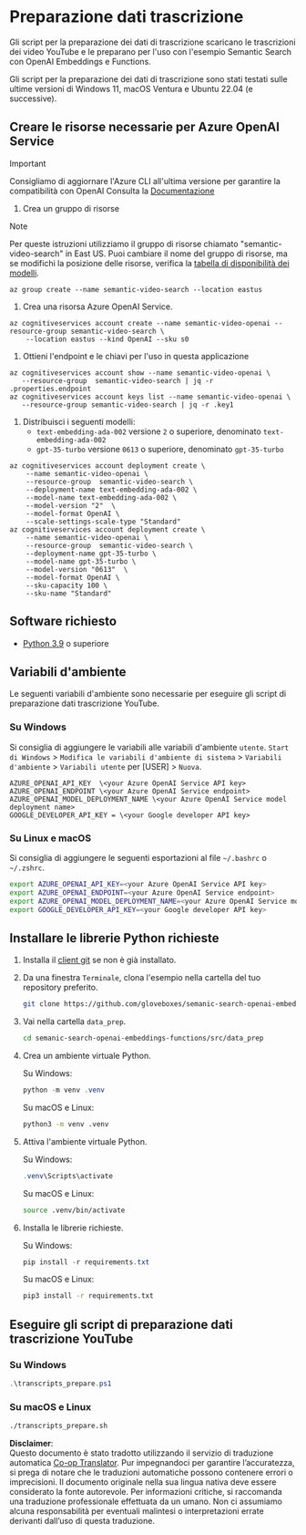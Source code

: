 <!--
CO_OP_TRANSLATOR_METADATA:
{
  "original_hash": "0d69f2d5814a698d3de5d0235940b5ae",
  "translation_date": "2025-07-09T13:09:32+00:00",
  "source_file": "08-building-search-applications/scripts/README.md",
  "language_code": "it"
}
-->
# Preparazione dati trascrizione

Gli script per la preparazione dei dati di trascrizione scaricano le trascrizioni dei video YouTube e le preparano per l'uso con l'esempio Semantic Search con OpenAI Embeddings e Functions.

Gli script per la preparazione dei dati di trascrizione sono stati testati sulle ultime versioni di Windows 11, macOS Ventura e Ubuntu 22.04 (e successive).

## Creare le risorse necessarie per Azure OpenAI Service

> [!IMPORTANT]
> Consigliamo di aggiornare l'Azure CLI all'ultima versione per garantire la compatibilità con OpenAI
> Consulta la [Documentazione](https://learn.microsoft.com/cli/azure/update-azure-cli?WT.mc_id=academic-105485-koreyst)

1. Crea un gruppo di risorse

> [!NOTE]
> Per queste istruzioni utilizziamo il gruppo di risorse chiamato "semantic-video-search" in East US.
> Puoi cambiare il nome del gruppo di risorse, ma se modifichi la posizione delle risorse,
> verifica la [tabella di disponibilità dei modelli](https://aka.ms/oai/models?WT.mc_id=academic-105485-koreyst).

```console
az group create --name semantic-video-search --location eastus
```

1. Crea una risorsa Azure OpenAI Service.

```console
az cognitiveservices account create --name semantic-video-openai --resource-group semantic-video-search \
    --location eastus --kind OpenAI --sku s0
```

1. Ottieni l'endpoint e le chiavi per l'uso in questa applicazione

```console
az cognitiveservices account show --name semantic-video-openai \
   --resource-group  semantic-video-search | jq -r .properties.endpoint
az cognitiveservices account keys list --name semantic-video-openai \
   --resource-group semantic-video-search | jq -r .key1
```

1. Distribuisci i seguenti modelli:
   - `text-embedding-ada-002` versione `2` o superiore, denominato `text-embedding-ada-002`
   - `gpt-35-turbo` versione `0613` o superiore, denominato `gpt-35-turbo`

```console
az cognitiveservices account deployment create \
    --name semantic-video-openai \
    --resource-group  semantic-video-search \
    --deployment-name text-embedding-ada-002 \
    --model-name text-embedding-ada-002 \
    --model-version "2"  \
    --model-format OpenAI \
    --scale-settings-scale-type "Standard"
az cognitiveservices account deployment create \
    --name semantic-video-openai \
    --resource-group  semantic-video-search \
    --deployment-name gpt-35-turbo \
    --model-name gpt-35-turbo \
    --model-version "0613"  \
    --model-format OpenAI \
    --sku-capacity 100 \
    --sku-name "Standard"
```

## Software richiesto

- [Python 3.9](https://www.python.org/downloads/?WT.mc_id=academic-105485-koreyst) o superiore

## Variabili d'ambiente

Le seguenti variabili d'ambiente sono necessarie per eseguire gli script di preparazione dati trascrizione YouTube.

### Su Windows

Si consiglia di aggiungere le variabili alle variabili d'ambiente `utente`.
`Start di Windows` > `Modifica le variabili d'ambiente di sistema` > `Variabili d'ambiente` > `Variabili utente` per [USER] > `Nuova`.

```text
AZURE_OPENAI_API_KEY  \<your Azure OpenAI Service API key>
AZURE_OPENAI_ENDPOINT \<your Azure OpenAI Service endpoint>
AZURE_OPENAI_MODEL_DEPLOYMENT_NAME \<your Azure OpenAI Service model deployment name>
GOOGLE_DEVELOPER_API_KEY = \<your Google developer API key>
```



### Su Linux e macOS

Si consiglia di aggiungere le seguenti esportazioni al file `~/.bashrc` o `~/.zshrc`.

```bash
export AZURE_OPENAI_API_KEY=<your Azure OpenAI Service API key>
export AZURE_OPENAI_ENDPOINT=<your Azure OpenAI Service endpoint>
export AZURE_OPENAI_MODEL_DEPLOYMENT_NAME=<your Azure OpenAI Service model deployment name>
export GOOGLE_DEVELOPER_API_KEY=<your Google developer API key>
```

## Installare le librerie Python richieste

1. Installa il [client git](https://git-scm.com/downloads?WT.mc_id=academic-105485-koreyst) se non è già installato.
1. Da una finestra `Terminale`, clona l'esempio nella cartella del tuo repository preferito.

    ```bash
    git clone https://github.com/gloveboxes/semanic-search-openai-embeddings-functions.git
    ```

1. Vai nella cartella `data_prep`.

   ```bash
   cd semanic-search-openai-embeddings-functions/src/data_prep
   ```

1. Crea un ambiente virtuale Python.

    Su Windows:

    ```powershell
    python -m venv .venv
    ```

    Su macOS e Linux:

    ```bash
    python3 -m venv .venv
    ```

1. Attiva l'ambiente virtuale Python.

   Su Windows:

   ```powershell
   .venv\Scripts\activate
   ```

   Su macOS e Linux:

   ```bash
   source .venv/bin/activate
   ```

1. Installa le librerie richieste.

   Su Windows:

   ```powershell
   pip install -r requirements.txt
   ```

   Su macOS e Linux:

   ```bash
   pip3 install -r requirements.txt
   ```

## Eseguire gli script di preparazione dati trascrizione YouTube

### Su Windows

```powershell
.\transcripts_prepare.ps1
```

### Su macOS e Linux

```bash
./transcripts_prepare.sh
```

**Disclaimer**:  
Questo documento è stato tradotto utilizzando il servizio di traduzione automatica [Co-op Translator](https://github.com/Azure/co-op-translator). Pur impegnandoci per garantire l’accuratezza, si prega di notare che le traduzioni automatiche possono contenere errori o imprecisioni. Il documento originale nella sua lingua nativa deve essere considerato la fonte autorevole. Per informazioni critiche, si raccomanda una traduzione professionale effettuata da un umano. Non ci assumiamo alcuna responsabilità per eventuali malintesi o interpretazioni errate derivanti dall’uso di questa traduzione.